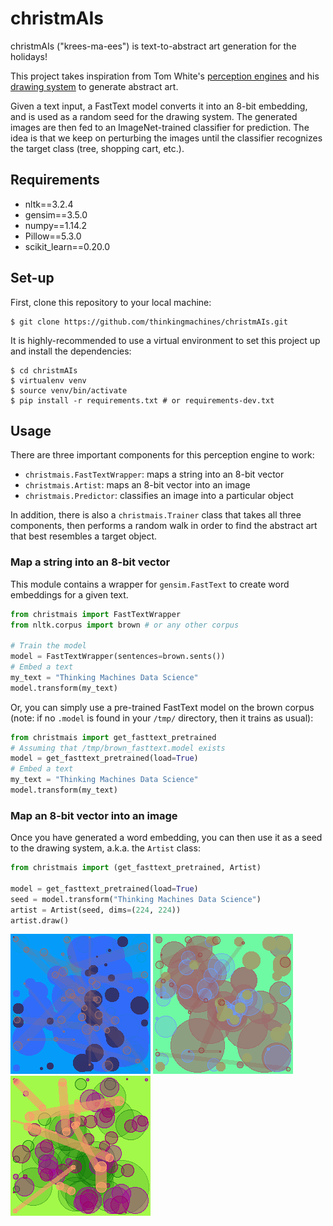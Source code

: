 # christmAIs

christmAIs ("krees-ma-ees") is text-to-abstract art generation for the holidays!

This project takes inspiration from Tom White's [perception
engines](https://medium.com/artists-and-machine-intelligence/perception-engines-8a46bc598d57)
and his [drawing system](https://github.com/dribnet/dopes) to generate abstract
art. 

Given a text input, a FastText model converts it into an 8-bit embedding, and
is used as a random seed for the drawing system. The generated images are then
fed to an ImageNet-trained classifier for prediction. The idea is that we keep
on perturbing the images until the classifier recognizes the target class
(tree, shopping cart, etc.).

## Requirements
- nltk==3.2.4
- gensim==3.5.0
- numpy==1.14.2
- Pillow==5.3.0
- scikit_learn==0.20.0

## Set-up

First, clone this repository to your local machine:

```shell
$ git clone https://github.com/thinkingmachines/christmAIs.git
```

It is highly-recommended to use a virtual environment to set this project up
and install the dependencies:

```shell
$ cd christmAIs 
$ virtualenv venv
$ source venv/bin/activate
$ pip install -r requirements.txt # or requirements-dev.txt
```

## Usage

There are three important components for this perception engine to work:
- `christmais.FastTextWrapper`: maps a string into an 8-bit vector
- `christmais.Artist`: maps an 8-bit vector into an image
- `christmais.Predictor`: classifies an image into a particular object

In addition, there is also a `christmais.Trainer` class that takes all three
components, then performs a random walk in order to find the abstract art that
best resembles a target object.

### Map a string into an 8-bit vector

This module contains a wrapper for `gensim.FastText` to create word embeddings
for a given text.

```python
from christmais import FastTextWrapper
from nltk.corpus import brown # or any other corpus

# Train the model
model = FastTextWrapper(sentences=brown.sents())
# Embed a text
my_text = "Thinking Machines Data Science"
model.transform(my_text)
```

Or, you can simply use a pre-trained FastText model on the brown corpus (note:
if no `.model` is found in your `/tmp/` directory, then it trains as usual):

```python
from christmais import get_fasttext_pretrained
# Assuming that /tmp/brown_fasttext.model exists
model = get_fasttext_pretrained(load=True)
# Embed a text
my_text = "Thinking Machines Data Science"
model.transform(my_text)
```

### Map an 8-bit vector into an image

Once you have generated a word embedding, you can then use it as a seed to the
drawing system, a.k.a. the `Artist` class:

```python
from christmais import (get_fasttext_pretrained, Artist)

model = get_fasttext_pretrained(load=True)
seed = model.transform("Thinking Machines Data Science")
artist = Artist(seed, dims=(224, 224)) 
artist.draw()
```

![](assets/artist1.png)
![](assets/artist2.png)
![](assets/artist3.png)

